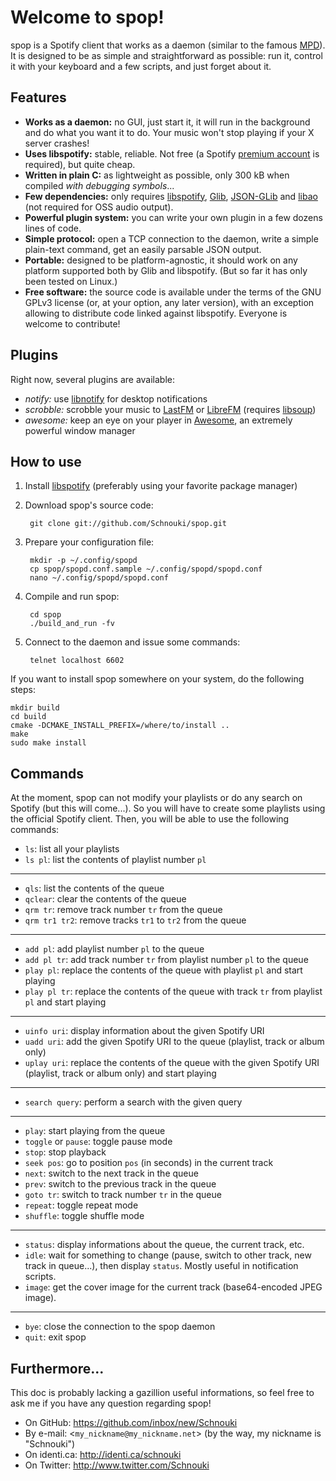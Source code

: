 # Welcome to spop!

spop is a Spotify client that works as a daemon (similar to the famous [MPD][]).
It is designed to be as simple and straightforward as possible: run it, control
it with your keyboard and a few scripts, and just forget about it.

## Features
- **Works as a daemon:** no GUI, just start it, it will run in the background and do
  what you want it to do. Your music won't stop playing if your X server crashes!
- **Uses libspotify:** stable, reliable. Not free (a Spotify [premium account][]
  is required), but quite cheap.
- **Written in plain C:** as lightweight as possible, only 300 kB when compiled
  *with debugging symbols*...
- **Few dependencies:** only requires [libspotify][], [Glib][], [JSON-GLib][]
  and [libao][] (not required for OSS audio output).
- **Powerful plugin system:** you can write your own plugin in a few dozens
  lines of code.
- **Simple protocol:** open a TCP connection to the daemon, write a simple
  plain-text command, get an easily parsable JSON output.
- **Portable:** designed to be platform-agnostic, it should work on any platform
  supported both by Glib and libspotify. (But so far it has only been tested on
  Linux.)
- **Free software:** the source code is available under the terms of the GNU
  GPLv3 license (or, at your option, any later version), with an exception
  allowing to distribute code linked against libspotify. Everyone is welcome to
  contribute!

## Plugins
Right now, several plugins are available:

- *notify:* use [libnotify][] for desktop notifications
- *scrobble:* scrobble your music to [LastFM][] or [LibreFM][] (requires [libsoup][])
- *awesome:* keep an eye on your player in [Awesome][], an extremely powerful
  window manager

## How to use
1. Install [libspotify][] (preferably using your favorite package manager)
2. Download spop's source code:

        git clone git://github.com/Schnouki/spop.git
        
3. Prepare your configuration file:

        mkdir -p ~/.config/spopd
        cp spop/spopd.conf.sample ~/.config/spopd/spopd.conf
        nano ~/.config/spopd/spopd.conf
        
3. Compile and run spop:

        cd spop
        ./build_and_run -fv
        
4. Connect to the daemon and issue some commands:

        telnet localhost 6602

If you want to install spop somewhere on your system, do the following steps:

    mkdir build
    cd build
    cmake -DCMAKE_INSTALL_PREFIX=/where/to/install ..
    make
    sudo make install

## Commands
At the moment, spop can not modify your playlists or do any search on Spotify
(but this will come...). So you will have to create some playlists using the
official Spotify client. Then, you will be able to use the following commands:

- `ls`: list all your playlists
- `ls pl`: list the contents of playlist number `pl`

---

- `qls`: list the contents of the queue
- `qclear`: clear the contents of the queue
- `qrm tr`: remove track number `tr` from the queue
- `qrm tr1 tr2`: remove tracks `tr1` to `tr2` from the queue

---

- `add pl`: add playlist number `pl` to the queue
- `add pl tr`: add track number `tr` from playlist number `pl` to the queue
- `play pl`: replace the contents of the queue with playlist `pl` and start
  playing
- `play pl tr`: replace the contents of the queue with track `tr` from playlist
  `pl` and start playing

---

- `uinfo uri`: display information about the given Spotify URI
- `uadd uri`: add the given Spotify URI to the queue (playlist, track or album
  only)
- `uplay uri`: replace the contents of the queue with the given Spotify URI
  (playlist, track or album only) and start playing

---

- `search query`: perform a search with the given query

---

- `play`: start playing from the queue
- `toggle` or `pause`: toggle pause mode
- `stop`: stop playback
- `seek pos`: go to position `pos` (in seconds) in the current track
- `next`: switch to the next track in the queue
- `prev`: switch to the previous track in the queue
- `goto tr`: switch to track number `tr` in the queue
- `repeat`: toggle repeat mode
- `shuffle`: toggle shuffle mode

---

- `status`: display informations about the queue, the current track, etc.
- `idle`: wait for something to change (pause, switch to other track, new track
  in queue...), then display `status`. Mostly useful in notification scripts.
- `image`: get the cover image for the current track (base64-encoded JPEG image).

---

- `bye`: close the connection to the spop daemon
- `quit`: exit spop

## Furthermore...

This doc is probably lacking a gazillion useful informations, so feel free to
ask me if you have any question regarding spop!

- On GitHub: <https://github.com/inbox/new/Schnouki>
- By e-mail: <`my_nickname@my_nickname.net`> (by the way, my nickname
  is "Schnouki")
- On identi.ca: <http://identi.ca/schnouki>
- On Twitter: <http://www.twitter.com/Schnouki>

[Awesome]: http://awesome.naquadah.org/
[Glib]: http://library.gnome.org/devel/glib/
[JSON-GLib]: http://live.gnome.org/JsonGlib
[libspotify]: http://developer.spotify.com/en/libspotify/overview/
[libao]: http://www.xiph.org/ao/
[libnotify]: http://library.gnome.org/devel/libnotify/
[LastFM]: http://www.last.fm/
[LibreFM]: http://libre.fm/
[libsoup]: http://live.gnome.org/LibSoup
[MPD]: http://mpd.wikia.com/
[premium account]: http://www.spotify.com/uk/get-spotify/overview/
